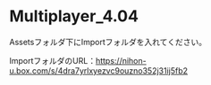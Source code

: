 # Multiplayer_4.04
 
Assetsフォルダ下にImportフォルダを入れてください。

ImportフォルダのURL：https://nihon-u.box.com/s/4dra7yrlxyezvc9ouzno352j31ij5fb2

